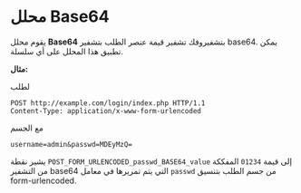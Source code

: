 # محلل Base64

يقوم محلل **Base64** بتشفيروفك تشفير قيمة عنصر الطلب بتشفير base64. يمكن تطبيق هذا المحلل على أي سلسلة.

**مثال:**

لطلب

```
POST http://example.com/login/index.php HTTP/1.1
Content-Type: application/x-www-form-urlencoded
```

مع الجسم

```
username=admin&passwd=MDEyMzQ=
```

يشير نقطة `POST_FORM_URLENCODED_passwd_BASE64_value` إلى قيمة `01234` المفككة من التشفير base64 التي يتم تمريرها في معامل `passwd` من جسم الطلب بتنسيق form-urlencoded.